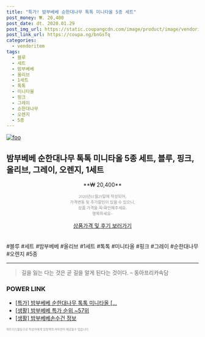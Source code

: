 ```yaml
--- 
title: "특가! 밤부베베 순한대나무 톡톡 미니타올 5종 세트" 
post_money: ₩. 20,400 
post_date: dt. 2020.01.29 
post_img_url: https://static.coupangcdn.com/image/product/image/vendoritem/2019/02/21/4028057718/946380ff-08ec-4762-9979-88b6da54aef8.jpg 
post_link_url: https://coupa.ng/bnGsTq 
categories: 
  - vendoritem 
tags: 
  - 블루 
  - 세트 
  - 밤부베베 
  - 올리브 
  - 1세트 
  - 톡톡 
  - 미니타올 
  - 핑크 
  - 그레이 
  - 순한대나무 
  - 오렌지 
  - 5종 
--- 
```

[![foo](https://static.coupangcdn.com/image/product/image/vendoritem/2019/02/21/4028057718/946380ff-08ec-4762-9979-88b6da54aef8.jpg)](https://coupa.ng/bnGsTq) 

## 밤부베베 순한대나무 톡톡 미니타올 5종 세트, 블루, 핑크, 올리브, 그레이, 오렌지, 1세트 
<p style="text-align: center;">**₩ 20,400**</p> 
<p style="text-align: center;"><span style="color: #898c8f; font-family: Georgia,Times,serif; font-size: 0.75em;">2020년01월29일에 작성되어, <br>가격변동 및 추가할인이 있을 수 있으니,<br> 상품 가격을 꼭!확인해주세요.<br>행복하세요~</span> 
</p>	 
<div markdown="0" style="text-align: center;"><a href="https://coupa.ng/bnGsTq" class="btn btn--success">상품가격 및 후기 보러가기</a></div> 
<br><br> 
  #블루 #세트 #밤부베베 #올리브 #1세트 #톡톡 #미니타올 #핑크 #그레이 #순한대나무 #오렌지 #5종 
<hr> 

> 길을 잃는 다는 것은 곧 길을 알게 된다는 것이다. – 동아프리카속담 


### POWER LINK

* <a href="https://blog.naver.com/an0733/221789166907" target="_blank">[특가] 밤부베베 순한대나무 톡톡 미니타올 [...</a>
* <a href="https://blog.naver.com/sakai111/221788373439" target="_blank"> [생활] 밤부베베 특가 순위 ~57위</a>
* <a href="https://blog.naver.com/fasyy4321/221763602472" target="_blank"> [생활] 밤부베베손수건 정보 </a>

<span style="color: #898c8f; font-family: Georgia,Times,serif; font-size: 0.55em;">파트너스활동으로 작성자에게 일정액의 커미션이 제공될수 있습니다.</span> 
